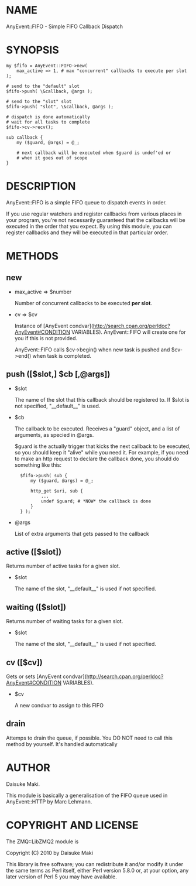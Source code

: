 # NAME

AnyEvent::FIFO - Simple FIFO Callback Dispatch

# SYNOPSIS

    my $fifo = AnyEvent::FIFO->new(
        max_active => 1, # max "concurrent" callbacks to execute per slot
    );

    # send to the "default" slot
    $fifo->push( \&callback, @args );

    # send to the "slot" slot
    $fifo->push( "slot", \&callback, @args );

    # dispatch is done automatically
    # wait for all tasks to complete
    $fifo->cv->recv();

    sub callback {
        my ($guard, @args) = @_;

        # next callback will be executed when $guard is undef'ed or
        # when it goes out of scope
    }

# DESCRIPTION

AnyEvent::FIFO is a simple FIFO queue to dispatch events in order.

If you use regular watchers and register callbacks from various places in
your program, you're not necessarily guaranteed that the callbacks will be
executed in the order that you expect. By using this module, you can
register callbacks and they will be executed in that particular order.

# METHODS

## new

- max\_active => $number

    Number of concurrent callbacks to be executed __per slot__.

- cv => $cv

    Instance of [AnyEvent condvar](http://search.cpan.org/perldoc?AnyEvent#CONDITION VARIABLES). AnyEvent::FIFO will create one for you if this is not provided.

    AnyEvent::FIFO calls $cv->begin() when new task is pushed and $cv->end() when task is completed.

## push (\[$slot,\] $cb \[,@args\])

- $slot

    The name of the slot that this callback should be registered to. If $slot is
    not specified, "\_\_default\_\_" is used.

- $cb

    The callback to be executed. Receives a "guard" object, and a list of arguments, as specied in @args.

    $guard is the actually trigger that kicks the next callback to be executed, so you should keep it "alive" while you need it. For example, if you need to make an http request to declare the callback done, you should do something like this:

        $fifo->push( sub {
            my ($guard, @args) = @_;

            http_get $uri, sub {
                ...
                undef $guard; # *NOW* the callback is done
            }
        } );

- @args

    List of extra arguments that gets passed to the callback

## active (\[$slot\])

Returns number of active tasks for a given slot.

- $slot

    The name of the slot, "\_\_default\_\_" is used if not specified.

## waiting (\[$slot\])

Returns number of waiting tasks for a given slot.

- $slot

    The name of the slot, "\_\_default\_\_" is used if not specified.

## cv (\[$cv\])

Gets or sets [AnyEvent condvar](http://search.cpan.org/perldoc?AnyEvent#CONDITION VARIABLES).

- $cv

    A new condvar to assign to this FIFO

## drain

Attemps to drain the queue, if possible. You DO NOT need to call this method
by yourself. It's handled automatically

# AUTHOR

Daisuke Maki.

This module is basically a generalisation of the FIFO queue used in AnyEvent::HTTP by Marc Lehmann.

# COPYRIGHT AND LICENSE 

The ZMQ::LibZMQ2 module is

Copyright (C) 2010 by Daisuke Maki

This library is free software; you can redistribute it and/or modify
it under the same terms as Perl itself, either Perl version 5.8.0 or,
at your option, any later version of Perl 5 you may have available.
